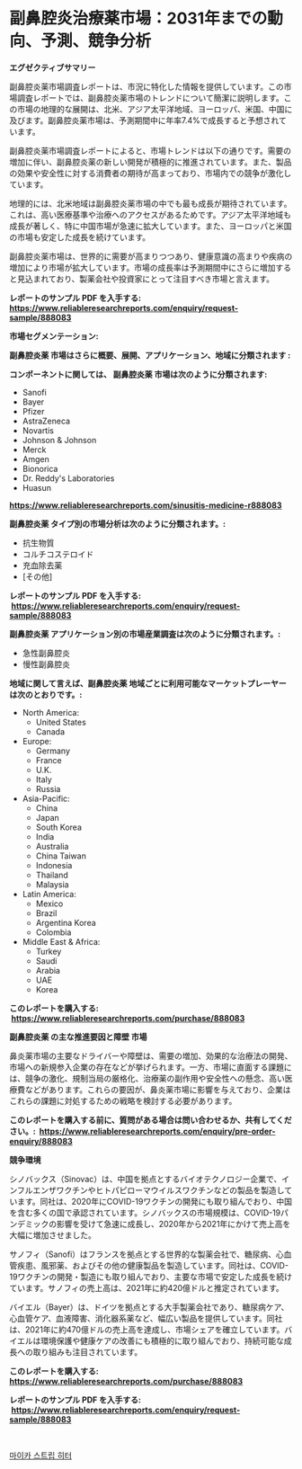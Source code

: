 <p><h1>副鼻腔炎治療薬市場：2031年までの動向、予測、競争分析</h1></p><p><strong>エグゼクティブサマリー</strong></p>
<p><p>副鼻腔炎薬市場調査レポートは、市況に特化した情報を提供しています。この市場調査レポートでは、副鼻腔炎薬市場のトレンドについて簡潔に説明します。この市場の地理的な展開は、北米、アジア太平洋地域、ヨーロッパ、米国、中国に及びます。副鼻腔炎薬市場は、予測期間中に年率7.4%で成長すると予想されています。</p><p>副鼻腔炎薬市場調査レポートによると、市場トレンドは以下の通りです。需要の増加に伴い、副鼻腔炎薬の新しい開発が積極的に推進されています。また、製品の効果や安全性に対する消費者の期待が高まっており、市場内での競争が激化しています。</p><p>地理的には、北米地域は副鼻腔炎薬市場の中でも最も成長が期待されています。これは、高い医療基準や治療へのアクセスがあるためです。アジア太平洋地域も成長が著しく、特に中国市場が急速に拡大しています。また、ヨーロッパと米国の市場も安定した成長を続けています。</p><p>副鼻腔炎薬市場は、世界的に需要が高まりつつあり、健康意識の高まりや疾病の増加により市場が拡大しています。市場の成長率は予測期間中にさらに増加すると見込まれており、製薬会社や投資家にとって注目すべき市場と言えます。</p></p>
<p><strong>レポートのサンプル PDF を入手する: <a href="https://www.reliableresearchreports.com/enquiry/request-sample/888083">https://www.reliableresearchreports.com/enquiry/request-sample/888083</a></strong></p>
<p><strong>市場セグメンテーション:</strong></p>
<p><strong> 副鼻腔炎薬 市場はさらに概要、展開、アプリケーション、地域に分類されます :</strong></p>
<p><strong>コンポーネントに関しては、 副鼻腔炎薬 市場は次のように分類されます: &nbsp;</strong></p>
<p><ul><li>Sanofi</li><li>Bayer</li><li>Pfizer</li><li>AstraZeneca</li><li>Novartis</li><li>Johnson & Johnson</li><li>Merck</li><li>Amgen</li><li>Bionorica</li><li>Dr. Reddy's Laboratories</li><li>Huasun</li></ul></p>
<p><strong><a href="https://www.reliableresearchreports.com/sinusitis-medicine-r888083">https://www.reliableresearchreports.com/sinusitis-medicine-r888083</a></strong></p>
<p><strong> 副鼻腔炎薬 タイプ別の市場分析は次のように分類されます。:</strong></p>
<p><ul><li>抗生物質</li><li>コルチコステロイド</li><li>充血除去薬</li><li>[その他]</li></ul></p>
<p><strong>レポートのサンプル PDF を入手する: &nbsp;<a href="https://www.reliableresearchreports.com/enquiry/request-sample/888083">https://www.reliableresearchreports.com/enquiry/request-sample/888083</a></strong></p>
<p><strong> 副鼻腔炎薬 アプリケーション別の市場産業調査は次のように分類されます。:</strong></p>
<p><ul><li>急性副鼻腔炎</li><li>慢性副鼻腔炎</li></ul></p>
<p><strong>地域に関して言えば、副鼻腔炎薬 地域ごとに利用可能なマーケットプレーヤーは次のとおりです。:</strong></p>
<p><ul>
    <li>
        North America:
        <ul>
            <li>United States</li>
            <li>Canada</li>
        </ul>
    </li>
    <li>
        Europe:
        <ul>
            <li>Germany</li>
            <li>France</li>
            <li>U.K.</li>
            <li>Italy</li>
            <li>Russia</li>
        </ul>
    </li>
    <li>
        Asia-Pacific:
        <ul>
            <li>China</li>
            <li>Japan</li>
            <li>South Korea</li>
            <li>India</li>
            <li>Australia</li>
            <li>China Taiwan</li>
            <li>Indonesia</li>
            <li>Thailand</li>
            <li>Malaysia</li>
        </ul>
    </li>
    <li>
        Latin America:
        <ul>
            <li>Mexico</li>
            <li>Brazil</li>
            <li>Argentina Korea</li>
            <li>Colombia</li>
        </ul>
    </li>
    <li>
        Middle East & Africa:
        <ul>
            <li>Turkey</li>
            <li>Saudi</li>
            <li>Arabia</li>
            <li>UAE</li>
            <li>Korea</li>
        </ul>
    </li>
    </ul></p>
<p><strong>このレポートを購入する: &nbsp;<a href="https://www.reliableresearchreports.com/purchase/888083">https://www.reliableresearchreports.com/purchase/888083</a></strong></p>
<p><strong>副鼻腔炎薬 の主な推進要因と障壁 市場</strong></p>
<p><p>鼻炎薬市場の主要なドライバーや障壁は、需要の増加、効果的な治療法の開発、市場への新規参入企業の存在などが挙げられます。一方、市場に直面する課題には、競争の激化、規制当局の厳格化、治療薬の副作用や安全性への懸念、高い医療費などがあります。これらの要因が、鼻炎薬市場に影響を与えており、企業はこれらの課題に対処するための戦略を検討する必要があります。</p></p>
<p><strong>このレポートを購入する前に、質問がある場合は問い合わせるか、共有してください。:&nbsp; <a href="https://www.reliableresearchreports.com/enquiry/pre-order-enquiry/888083">https://www.reliableresearchreports.com/enquiry/pre-order-enquiry/888083</a></strong></p>
<p><strong>競争環境</strong></p>
<p><p>シノバックス（Sinovac）は、中国を拠点とするバイオテクノロジー企業で、インフルエンザワクチンやヒトパピローマウイルスワクチンなどの製品を製造しています。同社は、2020年にCOVID-19ワクチンの開発にも取り組んでおり、中国を含む多くの国で承認されています。シノバックスの市場規模は、COVID-19パンデミックの影響を受けて急速に成長し、2020年から2021年にかけて売上高を大幅に増加させました。</p><p>サノフィ（Sanofi）はフランスを拠点とする世界的な製薬会社で、糖尿病、心血管疾患、風邪薬、およびその他の健康製品を製造しています。同社は、COVID-19ワクチンの開発・製造にも取り組んでおり、主要な市場で安定した成長を続けています。サノフィの売上高は、2021年に約420億ドルと推定されています。</p><p>バイエル（Bayer）は、ドイツを拠点とする大手製薬会社であり、糖尿病ケア、心血管ケア、血液障害、消化器系薬など、幅広い製品を提供しています。同社は、2021年に約470億ドルの売上高を達成し、市場シェアを確立しています。バイエルは環境保護や健康ケアの改善にも積極的に取り組んでおり、持続可能な成長への取り組みも注目されています。</p></p>
<p><strong>このレポートを購入する: &nbsp; <a href="https://www.reliableresearchreports.com/purchase/888083">https://www.reliableresearchreports.com/purchase/888083</a></strong></p>
<p><strong>レポートのサンプル PDF を入手する: &nbsp;<a href="https://www.reliableresearchreports.com/enquiry/request-sample/888083">https://www.reliableresearchreports.com/enquiry/request-sample/888083</a></strong><strong></strong></p>
<p>&nbsp;</p>
<p><p><a href="https://medium.com/@bud567768/%EB%A7%88%EC%9D%B4%EC%B9%B4-%EC%8A%A4%ED%8A%B8%EB%A6%BD-%ED%9E%88%ED%84%B0-%EC%8B%9C%EC%9E%A5-%EB%B6%84%EC%84%9D-cagr-%EC%8B%9C%EC%9E%A5-%EC%84%B8%EB%B6%84%ED%99%94-%EB%B0%8F-%EA%B8%80%EB%A1%9C%EB%B2%8C-%EC%82%B0%EC%97%85-%EA%B0%9C%EC%9A%94-f583872c8f55">마이카 스트립 히터</a></p></p>